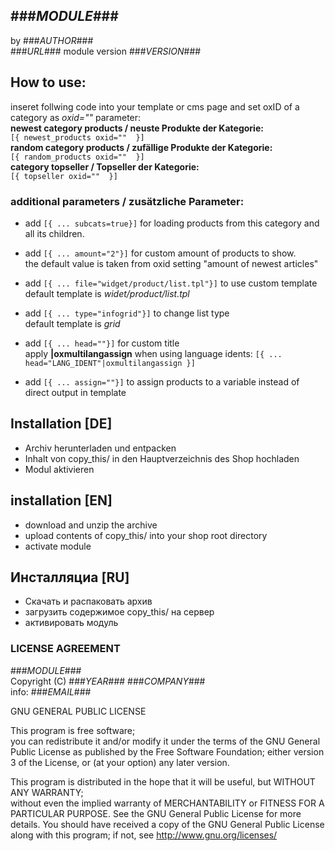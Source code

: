 ## ###_MODULE_###
by ###_AUTHOR_###  
###_URL_###
module version ###_VERSION_###

## How to use:
inseret follwing code into your template or cms page and set oxID of a category as _oxid=""_ parameter:  
__newest category products / neuste Produkte der Kategorie:__  
``[{ newest_products oxid=""  }]``   
__random category products / zufällige Produkte der Kategorie:__  
``[{ random_products oxid=""  }]``  
__category topseller / Topseller der Kategorie:__  
``[{ topseller oxid=""  }]``

### additional parameters / zusätzliche Parameter:
* add ``[{ ... subcats=true}]`` for loading products from this category and all its children.  
  
* add ``[{ ... amount="2"}]`` for custom amount of products to show.  
  the default value is taken from oxid setting "amount of newest articles"
  
* add ``[{ ... file="widget/product/list.tpl"}]`` to use custom template  
  default template is _widet/product/list.tpl_

* add ``[{ ... type="infogrid"}]`` to change list type  
  default template is _grid_
  
* add ``[{ ... head=""}]`` for custom title  
  apply __|oxmultilangassign__ when using language idents: ``[{ ... head="LANG_IDENT"|oxmultilangassign }]``
    
* add ``[{ ... assign=""}]`` to assign products to a variable instead of direct output in template 

##  Installation [DE]
  * Archiv herunterladen und entpacken
  * Inhalt von copy_this/ in den Hauptverzeichnis des Shop hochladen
  * Modul aktivieren
  
##  installation [EN]
  * download and unzip the archive
  * upload contents of copy_this/ into your shop root directory
  * activate module
   
##  Инсталляциа [RU]
  * Скачать и распаковать архив
  * загрузить содержимое copy_this/ на сервер
  * активировать модуль


### LICENSE AGREEMENT
   ###_MODULE_###  
   Copyright (C) ###_YEAR_### ###_COMPANY_###  
   info:  ###_EMAIL_###  
     
   GNU GENERAL PUBLIC LICENSE  
     
   This program is free software;  
   you can redistribute it and/or modify it under the terms of the GNU General Public License as published by the Free Software Foundation;
   either version 3 of the License, or (at your option) any later version.
  
   This program is distributed in the hope that it will be useful, but WITHOUT ANY WARRANTY;  
   without even the implied warranty of MERCHANTABILITY or FITNESS FOR A PARTICULAR PURPOSE. See the GNU General Public License for more details.
   You should have received a copy of the GNU General Public License along with this program; if not, see <http://www.gnu.org/licenses/>
